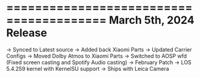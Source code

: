 ========================================
        March 5th, 2024 Release
========================================
-> Synced to Latest source
-> Added back Xiaomi Parts
-> Updated Carrier Configs
-> Moved Dolby Atmos to Xiaomi Parts
-> Switched to AOSP wfd (Fixed screen casting and Spotify Audio casting)
-> February Patch
-> LOS 5.4.259 kernel with KernelSU support
-> Ships with Leica Camera